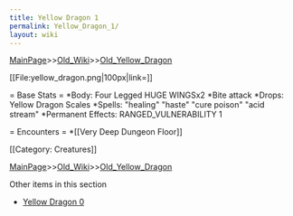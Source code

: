 ```yaml
---
title: Yellow Dragon 1
permalink: Yellow_Dragon_1/
layout: wiki
---
```


[MainPage](/keeperrl_wiki/ "wikilink")>>[Old_Wiki](/keeperrl_wiki/Old_Wiki "wikilink")>>[Old_Yellow_Dragon](/keeperrl_wiki/Old_Yellow_Dragon "wikilink")

[[File:yellow_dragon.png|100px|link=]]

= Base Stats =
*Body: Four Legged HUGE WINGSx2
*Bite attack
*Drops: Yellow Dragon Scales
*Spells:  &quot;healing&quot; &quot;haste&quot; &quot;cure poison&quot; &quot;acid stream&quot;
*Permanent Effects: RANGED_VULNERABILITY 1 

= Encounters =
*[[Very Deep Dungeon Floor]]

[[Category: Creatures]]

[MainPage](/keeperrl_wiki/ "wikilink")>>[Old_Wiki](/keeperrl_wiki/Old_Wiki "wikilink")>>[Old_Yellow_Dragon](/keeperrl_wiki/Old_Yellow_Dragon "wikilink")

Other items in this section
-    [Yellow Dragon 0](/keeperrl_wiki/Yellow_Dragon_0 "wikilink")
